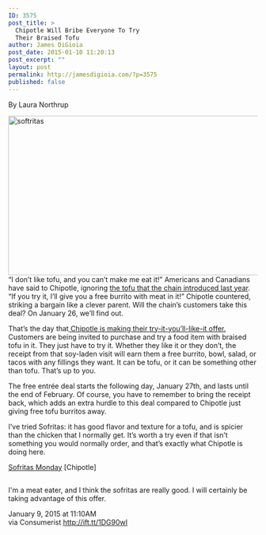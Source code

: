 ```yaml
---
ID: 3575
post_title: >
  Chipotle Will Bribe Everyone To Try
  Their Braised Tofu
author: James DiGioia
post_date: 2015-01-10 11:20:13
post_excerpt: ""
layout: post
permalink: http://jamesdigioia.com/?p=3575
published: false
---
```

By Laura Northrup  
  


<img alt="softritas" class="aligncenter size-full wp-image-10191830" height="322" src="http://ift.tt/1tTdbVL" width="680" />“I don’t like tofu, and you can’t make me eat it!” Americans and Canadians have said to Chipotle, ignoring <a href="http://ift.tt/Mz7JSI" target="_blank">the tofu that the chain introduced last year</a>. “If you try it, I’ll give you a free burrito with meat in it!” Chipotle countered, striking a bargain like a clever parent. Will the chain’s customers take this deal? On January 26, we’ll find out. <span id="more-10191822"></span>

That’s the day that<a href="http://ift.tt/1vZL1CN" target="_blank" title="sofritas monday"> Chipotle is making their try-it-you’ll-like-it offer.</a> Customers are being invited to purchase and try a food item with braised tofu in it. They just have to try it. Whether they like it or they don’t, the receipt from that soy-laden visit will earn them a free burrito, bowl, salad, or tacos with any fillings they want. It can be tofu, or it can be something other than tofu. That’s up to you. 

The free entrée deal starts the following day, January 27th, and lasts until the end of February. Of course, you have to remember to bring the receipt back, which adds an extra hurdle to this deal compared to Chipotle just giving free tofu burritos away.

I’ve tried Sofritas: it has good flavor and texture for a tofu, and is spicier than the chicken that I normally get. It’s worth a try even if that isn’t something you would normally order, and that’s exactly what Chipotle is doing here.

<a href="http://ift.tt/1vZL1CN" target="_blank">Sofritas Monday</a> [Chipotle]

<img alt="" border="0" height="1" src="http://ift.tt/1DG93sy" width="1" />  
  
I'm a meat eater, and I think the sofritas are really good. I will certainly be taking advantage of this offer.   
  
January 9, 2015 at 11:10AM  
via Consumerist http://ift.tt/1DG90wI